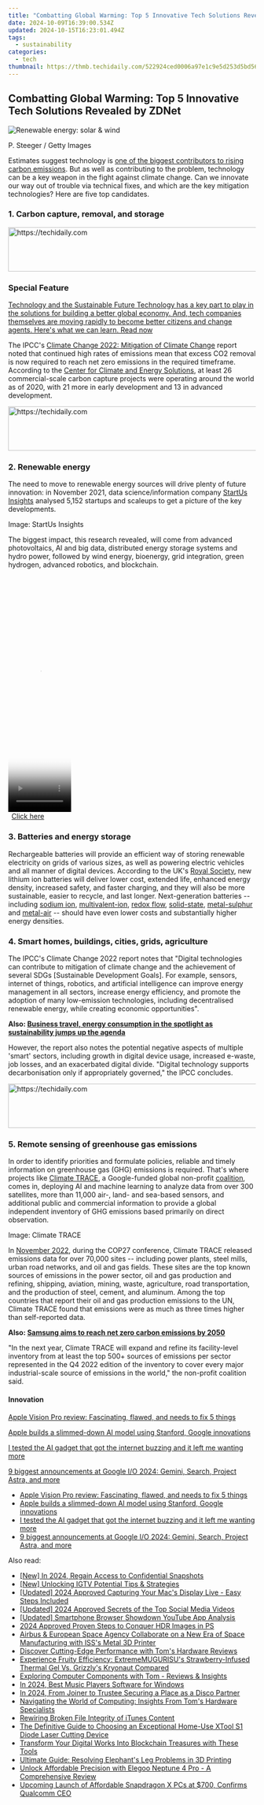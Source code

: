 ```yaml
---
title: "Combatting Global Warming: Top 5 Innovative Tech Solutions Revealed by ZDNet"
date: 2024-10-09T16:39:00.534Z
updated: 2024-10-15T16:23:01.494Z
tags:
  - sustainability
categories:
  - tech
thumbnail: https://thmb.techidaily.com/522924ced0006a97e1c9e5d253d5bd56be4e5257c1276bf377a783b41e216419.jpeg
---
```


## Combatting Global Warming: Top 5 Innovative Tech Solutions Revealed by ZDNet

![Renewable energy: solar & wind](https://www.zdnet.com/a/img/resize/e7f2e3c9bd1fffac7e3e6ef69590b5af4de14b37/2023/02/03/a762bdf3-fcf9-4095-8d70-62625e2a6c3f/renewables-solar-wind.jpg?auto=webp&width=1280)

P. Steeger / Getty Images

Estimates suggest technology is [one of the biggest contributors to rising carbon emissions](https://www.statista.com/statistics/1255404/global-ict-products-relative-carbon-footprint-forecast-by-products/). But as well as contributing to the problem, technology can be a key weapon in the fight against climate change. Can we innovate our way out of trouble via technical fixes, and which are the key mitigation technologies? Here are five top candidates. 

### 1\. Carbon capture, removal, and storage 

<!-- affiliate ads begin -->
<a href="https://appsumo.8odi.net/c/5597632/2105859/7443" target="_top" id="2105859">
  <img src="//a.impactradius-go.com/display-ad/7443-2105859" border="0" alt="https://techidaily.com" width="728" height="90"/>
</a>
<img height="0" width="0" src="https://appsumo.8odi.net/i/5597632/2105859/7443" style="position:absolute;visibility:hidden;" border="0" />
<!-- affiliate ads end -->

### Special Feature

[Technology and the Sustainable Future Technology has a key part to play in the solutions for building a better global economy. And, tech companies themselves are moving rapidly to become better citizens and change agents. Here's what we can learn.  Read now](https://www.zdnet.com/topic/technology-and-the-sustainable-future/)

The IPCC's [Climate Change 2022: Mitigation of Climate Change](https://www.ipcc.ch/report/sixth-assessment-report-working-group-3/) report noted that continued high rates of emissions mean that excess CO2 removal is now required to reach net zero emissions in the required timeframe. According to the [Center for Climate and Energy Solutions](https://www.c2es.org/content/carbon-capture/), at least 26 commercial-scale carbon capture projects were operating around the world as of 2020, with 21 more in early development and 13 in advanced development.

<!-- affiliate ads begin -->
<a href="https://appsumo.8odi.net/c/5597632/2105874/7443" target="_top" id="2105874">
  <img src="//a.impactradius-go.com/display-ad/7443-2105874" border="0" alt="https://techidaily.com" width="728" height="90"/>
</a>
<img height="0" width="0" src="https://appsumo.8odi.net/i/5597632/2105874/7443" style="position:absolute;visibility:hidden;" border="0" />
<!-- affiliate ads end -->

### 2\. Renewable energy 

The need to move to renewable energy sources will drive plenty of future innovation: in November 2021, data science/information company [StartUs Insights](https://www.startus-insights.com/innovators-guide/top-10-renewable-energy-trends-2022/) analysed 5,152 startups and scaleups to get a picture of the key developments.

Image: StartUs Insights

The biggest impact, this research revealed, will come from advanced photovoltaics, AI and big data, distributed energy storage systems and hydro power, followed by wind energy, bioenergy, grid integration, green hydrogen, advanced robotics, and blockchain. 

<!-- affiliate ads begin -->
<span id="1977004">
					<video width="128" height="480" style="cursor:pointer"
           poster="//a.impactradius-go.com/display-clicktoplayimage/1977004.png"
           onclick="if(!this.playClicked){this.play();this.setAttribute('controls',true);this.playClicked=true;}">
	   <source src="//a.impactradius-go.com/display-ad/22993-1977004">
	   <img src="//a.impactradius-go.com/display-clicktoplayimage/1977004.png" style="border: none; height: 100%; width: 100%; object-fit: contain">
	</video>
	<div style="width:80px;text-align:center"><a href="javascript:window.open(decodeURIComponent('https%3A%2F%2Fhomestyler.sjv.io%2Fc%2F5597632%2F1977004%2F22993'), '_blank');void(0);">Click here</a></div>
</span>
<img height="0" width="0" src="https://imp.pxf.io/i/5597632/1977004/22993" style="position:absolute;visibility:hidden;" border="0" />
<!-- affiliate ads end -->

### 3\. Batteries and energy storage 

Rechargeable batteries will provide an efficient way of storing renewable electricity on grids of various sizes, as well as powering electric vehicles and all manner of digital devices. According to the UK's [Royal Society](https://royalsociety.org/-/media/policy/projects/climate-change-science-solutions/climate-science-solutions-batteries.pdf), new lithium ion batteries will deliver lower cost, extended life, enhanced energy density, increased safety, and faster charging, and they will also be more sustainable, easier to recycle, and last longer. Next-generation batteries -- including [sodium ion](https://en.wikipedia.org/wiki/Sodium-ion%5Fbattery), [multivalent-ion](https://chemistry-europe.onlinelibrary.wiley.com/doi/10.1002/batt.202000330), [redox flow](https://en.wikipedia.org/wiki/Flow%5Fbattery), [solid-state](https://en.wikipedia.org/wiki/Solid-state%5Fbattery), [metal-sulphur](https://pubs.acs.org/doi/10.1021/acsenergylett.8b02212) and [metal-air](https://pubs.acs.org/doi/10.1021/acsenergylett.7b00119) \-- should have even lower costs and substantially higher energy densities. 

### 4\. Smart homes, buildings, cities, grids, agriculture 

The IPCC's Climate Change 2022 report notes that "Digital technologies can contribute to mitigation of climate change and the achievement of several SDGs \[Sustainable Development Goals\]. For example, sensors, internet of things, robotics, and artificial intelligence can improve energy management in all sectors, increase energy efficiency, and promote the adoption of many low-emission technologies, including decentralised renewable energy, while creating economic opportunities". 

**Also: [Business travel, energy consumption in the spotlight as sustainability jumps up the agenda](https://www.zdnet.com/article/sustainability-initiatives-wont-just-save-the-planet-theyll-save-your-company-too/)**

However, the report also notes the potential negative aspects of multiple 'smart' sectors, including growth in digital device usage, increased e-waste, job losses, and an exacerbated digital divide. "Digital technology supports decarbonisation only if appropriately governed," the IPCC concludes. 

<!-- affiliate ads begin -->
<a href="https://unicoeye.pxf.io/c/5597632/2134240/18498" target="_top" id="2134240">
  <img src="//a.impactradius-go.com/display-ad/18498-2134240" border="0" alt="https://techidaily.com" width="540" height="90"/>
</a>
<img height="0" width="0" src="https://unicoeye.pxf.io/i/5597632/2134240/18498" style="position:absolute;visibility:hidden;" border="0" />
<!-- affiliate ads end -->

### 5\. Remote sensing of greenhouse gas emissions 

In order to identify priorities and formulate policies, reliable and timely information on greenhouse gas (GHG) emissions is required. That's where projects like [Climate TRACE](https://climatetrace.org/), a Google-funded global non-profit [coalition](https://climatetrace.org/about), comes in, deploying AI and machine learning to analyze data from over 300 satellites, more than 11,000 air-, land- and sea-based sensors, and additional public and commercial information to provide a global independent inventory of GHG emissions based primarily on direct observation. 

Image: Climate TRACE

In [November 2022](https://climatetrace.org/news/more-than-70000-of-the-highest-emitting-greenhouse-gas), during the COP27 conference, Climate TRACE released emissions data for over 70,000 sites -- including power plants, steel mills, urban road networks, and oil and gas fields. These sites are the top known sources of emissions in the power sector, oil and gas production and refining, shipping, aviation, mining, waste, agriculture, road transportation, and the production of steel, cement, and aluminum. Among the top countries that report their oil and gas production emissions to the UN, Climate TRACE found that emissions were as much as three times higher than self-reported data.

**Also: [Samsung aims to reach net zero carbon emissions by 2050](https://www.zdnet.com/article/samsung-aims-to-reach-net-zero-carbon-emissions-by-2050/)**

"In the next year, Climate TRACE will expand and refine its facility-level inventory from at least the top 500+ sources of emissions per sector represented in the Q4 2022 edition of the inventory to cover every major industrial-scale source of emissions in the world," the non-profit coalition said.

#### Innovation

[Apple Vision Pro review: Fascinating, flawed, and needs to fix 5 things](https://www.zdnet.com/article/apple-vision-pro-review/ "Apple Vision Pro review: Fascinating, flawed, and needs to fix 5 things")

[Apple builds a slimmed-down AI model using Stanford, Google innovations](https://www.zdnet.com/article/apple-builds-a-slimmed-down-ai-model-using-stanford-google-innovations/ "Apple builds a slimmed-down AI model using Stanford, Google innovations")

[I tested the AI gadget that got the internet buzzing and it left me wanting more](https://www.zdnet.com/article/i-tested-the-ai-gadget-that-got-the-internet-buzzing-and-it-left-me-wanting-more/ "I tested the AI gadget that got the internet buzzing and it left me wanting more")

[9 biggest announcements at Google I/O 2024: Gemini, Search, Project Astra, and more](https://www.zdnet.com/article/is-openai-sweating-9-google-features-announced-for-gemini-search-android-and-more/ "9 biggest announcements at Google I/O 2024: Gemini, Search, Project Astra, and more")

* [Apple Vision Pro review: Fascinating, flawed, and needs to fix 5 things](https://www.zdnet.com/article/apple-vision-pro-review/ "Apple Vision Pro review: Fascinating, flawed, and needs to fix 5 things")
* [Apple builds a slimmed-down AI model using Stanford, Google innovations](https://www.zdnet.com/article/apple-builds-a-slimmed-down-ai-model-using-stanford-google-innovations/ "Apple builds a slimmed-down AI model using Stanford, Google innovations")
* [I tested the AI gadget that got the internet buzzing and it left me wanting more](https://www.zdnet.com/article/i-tested-the-ai-gadget-that-got-the-internet-buzzing-and-it-left-me-wanting-more/ "I tested the AI gadget that got the internet buzzing and it left me wanting more")
* [9 biggest announcements at Google I/O 2024: Gemini, Search, Project Astra, and more](https://www.zdnet.com/article/is-openai-sweating-9-google-features-announced-for-gemini-search-android-and-more/ "9 biggest announcements at Google I/O 2024: Gemini, Search, Project Astra, and more")

<ins class="adsbygoogle"
     style="display:block"
     data-ad-format="autorelaxed"
     data-ad-client="ca-pub-7571918770474297"
     data-ad-slot="1223367746"></ins>

<ins class="adsbygoogle"
     style="display:block"
     data-ad-client="ca-pub-7571918770474297"
     data-ad-slot="8358498916"
     data-ad-format="auto"
     data-full-width-responsive="true"></ins>

<span class="atpl-alsoreadstyle">Also read:</span>
<div><ul>
<li><a href="https://snapchat-videos.techidaily.com/new-in-2024-regain-access-to-confidential-snapshots/"><u>[New] In 2024, Regain Access to Confidential Snapshots</u></a></li>
<li><a href="https://instagram-video-files.techidaily.com/new-unlocking-igtv-potential-tips-and-strategies/"><u>[New] Unlocking IGTV Potential Tips & Strategies</u></a></li>
<li><a href="https://video-screen-grab.techidaily.com/updated-2024-approved-capturing-your-macs-display-live-easy-steps-included/"><u>[Updated] 2024 Approved Capturing Your Mac's Display Live - Easy Steps Included</u></a></li>
<li><a href="https://facebook-video-content.techidaily.com/updated-2024-approved-secrets-of-the-top-social-media-videos/"><u>[Updated] 2024 Approved Secrets of the Top Social Media Videos</u></a></li>
<li><a href="https://facebook-video-footage.techidaily.com/updated-smartphone-browser-showdown-youtube-app-analysis/"><u>[Updated] Smartphone Browser Showdown YouTube App Analysis</u></a></li>
<li><a href="https://fox-access.techidaily.com/2024-approved-proven-steps-to-conquer-hdr-images-in-ps/"><u>2024 Approved Proven Steps to Conquer HDR Images in PS</u></a></li>
<li><a href="https://hardware-tips.techidaily.com/airbus-and-european-space-agency-collaborate-on-a-new-era-of-space-manufacturing-with-isss-metal-3d-printer/"><u>Airbus & European Space Agency Collaborate on a New Era of Space Manufacturing with ISS's Metal 3D Printer</u></a></li>
<li><a href="https://hardware-tips.techidaily.com/discover-cutting-edge-performance-with-toms-hardware-reviews/"><u>Discover Cutting-Edge Performance with Tom's Hardware Reviews</u></a></li>
<li><a href="https://hardware-tips.techidaily.com/experience-fruity-efficiency-extrememugurisus-strawberry-infused-thermal-gel-vs-grizzlys-kryonaut-compared/"><u>Experience Fruity Efficiency: ExtremeMUGURISU's Strawberry-Infused Thermal Gel Vs. Grizzly's Kryonaut Compared</u></a></li>
<li><a href="https://hardware-tips.techidaily.com/exploring-computer-components-with-tom-reviews-and-insights/"><u>Exploring Computer Components with Tom - Reviews & Insights</u></a></li>
<li><a href="https://extra-tips.techidaily.com/in-2024-best-music-players-software-for-windows/"><u>In 2024, Best Music Players Software for Windows</u></a></li>
<li><a href="https://discord-videos.techidaily.com/in-2024-from-joiner-to-trustee-securing-a-place-as-a-disco-partner/"><u>In 2024, From Joiner to Trustee Securing a Place as a Disco Partner</u></a></li>
<li><a href="https://hardware-tips.techidaily.com/navigating-the-world-of-computing-insights-from-toms-hardware-specialists/"><u>Navigating the World of Computing: Insights From Tom's Hardware Specialists</u></a></li>
<li><a href="https://data-wizards.techidaily.com/rewiring-broken-file-integrity-of-itunes-content/"><u>Rewiring Broken File Integrity of iTunes Content</u></a></li>
<li><a href="https://hardware-tips.techidaily.com/the-definitive-guide-to-choosing-an-exceptional-home-use-xtool-s1-diode-laser-cutting-device/"><u>The Definitive Guide to Choosing an Exceptional Home-Use XTool S1 Diode Laser Cutting Device</u></a></li>
<li><a href="https://extra-resources.techidaily.com/transform-your-digital-works-into-blockchain-treasures-with-these-tools/"><u>Transform Your Digital Works Into Blockchain Treasures with These Tools</u></a></li>
<li><a href="https://hardware-tips.techidaily.com/ultimate-guide-resolving-elephants-leg-problems-in-3d-printing/"><u>Ultimate Guide: Resolving Elephant's Leg Problems in 3D Printing</u></a></li>
<li><a href="https://hardware-tips.techidaily.com/unlock-affordable-precision-with-elegoo-neptune-4-pro-a-comprehensive-review/"><u>Unlock Affordable Precision with Elegoo Neptune 4 Pro - A Comprehensive Review</u></a></li>
<li><a href="https://hardware-tips.techidaily.com/upcoming-launch-of-affordable-snapdragon-x-pcs-at-700-confirms-qualcomm-ceo/"><u>Upcoming Launch of Affordable Snapdragon X PCs at $700, Confirms Qualcomm CEO</u></a></li>
</ul></div>

